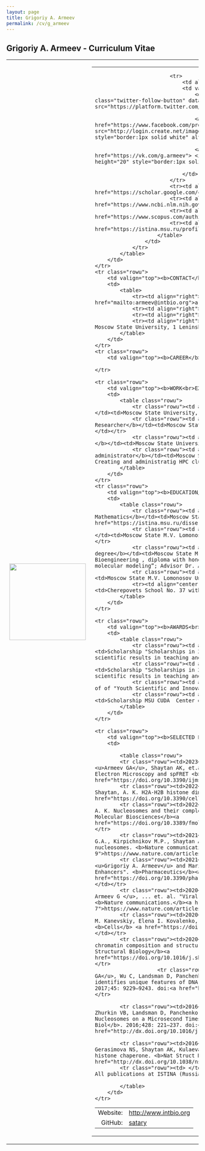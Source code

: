 ```yaml
---
layout: page
title: Grigoriy A. Armeev
permalink: /cv/g_armeev
---
```


##  <b>Grigoriy A. Armeev</b> - Curriculum Vitae


<table class="rowu">
<colgroup>
<col width="20%" />
<col width="80%" />
</colgroup>
<tbody>
	<tr class="rowu">
		<td markdown="span">
			<img src="{{ "/assets/armeev_avatar_small.png" | relative_url }}" width="200px" />
		</td>
		<td>
			<table>
				<colgroup>
				<col width="50%" />
				<col width="50%" />
				</colgroup>
				<tr>
					<td>
						<table>
							<tr><td align="right">Website:</td><td><a href="http://intbio.org">http://www.intbio.org</a></td></tr>
							<tr><td align="right">GitHub:</td><td><a href="https://github.com/satary">satary</a></td></tr>

							<tr>
								<td align="right">Social media:</td>
								<td valign="top" align="left">
									<div> <a href="https://twitter.com/sa1ary?ref_src=twsrc%5Etfw" class="twitter-follow-button" data-show-count="false">Follow</a><script async src="https://platform.twitter.com/widgets.js" charset="utf-8"></script> </div>

									<a target="_blank" title="find us on Facebook" href="https://www.facebook.com/profile.php?id=100001424042362"> <img src="http://login.create.net/images/icons/user/facebook_40x40.png" width="36" height="20" style="border:1px solid white" alt="follow me on facebook"/> </a>
			
									<a target="_blank" title="find us on VK" href="https://vk.com/g.armeev"> <img src="{{ "/assets/vk.png" | relative_url }}" width="36" height="20" style="border:1px solid white" alt="follow me on VK"/> </a>
			
								</td>
							</tr>
							<tr><td align="right">GoogleScholar:</td><td><a href="https://scholar.google.com/citations?user=eL0KU9wAAAAJ">Grigoriy Armeev</a></td></tr>
							<tr><td align="right">Pubmed:</td><td><a href="https://www.ncbi.nlm.nih.gov/pubmed/?term=armeev+g%5Bauth%5D">Armeev G</a></td></tr>
							<tr><td align="right">Scopus ID:</td><td><a href="https://www.scopus.com/authid/detail.uri?authorId=56872901900">56872901900</a></td></tr>
							<tr><td align="right">Istina:</td><td><a href="https://istina.msu.ru/profile/satary/">9571655</a></td></tr>
						</table>
					</td>
				</tr>
			</table>
		</td>
	</tr>
	<tr class="rowu">
		<td valign="top"><b>CONTACT</b></td>
		<td>
			<table>
				<tr><td align="right">E-mail:</td><td><a href="mailto:armeev@intbio.org">armeev@intbio.org</a></td></tr>
				<tr><td align="right">Tel:</td><td>+7 495 939 57 38</td></tr>
				<tr><td align="right">Skype:</td><td>Армеев Григорий</td></tr>
				<tr><td align="right">Address:</td><td>Bioengineering Department, Faculty of Biology, Moscow State University, 1 Leninskie Gory, building 73, Moscow, 119991 Russia</td></tr>
			</table>
		</td>
	</tr>
	<tr class="rowu">
		<td valign="top"><b>CAREER</b></td>
	
	</tr>

	<tr class="rowu">
		<td valign="top"><b>WORK<br>EXPERIENCE</b></td>
		<td>
			<table class="rowu">	
                <tr class="rowu"><td align="center">2021-</td><td align="center"><b>Leading Researcher</b></td><td>Moscow State University, Faculty of Biology, Department of Bioengineering; </td></tr>
                <tr class="rowu"><td align="center">2018-2021</td><td align="center"><b>Senior Researcher</b></td><td>Moscow State University, Faculty of Biology, Department of Bioengineering; </td></tr>
				<tr class="rowu"><td align="center">2014-2018</td><td align="center"><b>Junior researcher </b></td><td>Moscow State University, Faculty of Biology, Department of Bioengineering;</td></tr>
				<tr class="rowu"><td align="center">2012-</td><td align="center"><b>System administrator</b></td><td>Moscow State University, Faculty of Biology, Department of Bioengineering, Creating and administratig HPC clusters</td></tr>
			</table>
		</td>
	</tr>
	<tr class="rowu">
		<td valign="top"><b>EDUCATION/<br>DEGREES</b></td>
		<td>
			<table class="rowu">	
                <tr class="rowu"><td align="center">2018</td><td align="center"><b>PhD in Physics and Mathematics</b></td><td>Moscow State M.V. Lomonosov University, Advisor Dr. Alexey Shaytan. <a href="https://istina.msu.ru/dissertations/152610928/">Link(in Russian)</a></td></tr>				
                <tr class="rowu"><td align="center">2014-2018</td><td align="center"><b>PHD student</b></td><td>Moscow State M.V. Lomonosov University, Faculty of Biology, Department of Bioengineering</td></tr>
				<tr class="rowu"><td align="center">2014</td><td align="center"><b>Master of Science degree</b></td><td>Moscow State M.V. Lomonosov University, Faculty of Biology, Department of Bioengineering , diploma with honours, Master Thesis “Principles of nucleosome formation study via molecular modeling”; Advisor Dr. Alexey Shaytan.</td></tr>
				<tr class="rowu"><td align="center">2009-2014</td><td align="center"><b>Student</b></td><td>Moscow State M.V. Lomonosov University, Faculty of Biology</td></tr>
				<tr><td align="center">2007-2009</td><td align="center"><b>School student</b></td><td>Cherepovets School No. 37 with advanced studies of Chemistry and Biology.</td></tr>
			</table>
		</td>
	</tr>

	<tr class="rowu">
		<td valign="top"><b>AWARDS<br>SCHOLARSHIPS</b></td>
		<td>
			<table class="rowu">
                <tr class="rowu"><td align="center">2022</td><td align="center"><b></b></td><td>Scholarship "Scholarships in 2018 for young teachers and researchers who have achieved significant scientific results in teaching and research activities" of Lomonosov Moscow state University</td></tr>	
				<tr class="rowu"><td align="center">2018</td><td align="center"><b></b></td><td>Scholarship "Scholarships in 2018 for young teachers and researchers who have achieved significant scientific results in teaching and research activities" of Lomonosov Moscow state University</td></tr>
				<tr class="rowu"><td align="center">2015</td><td align="center"><b></b></td><td>Finalist of of "Youth Scientific and Innovation Contest (UMNIK)"</td></tr>
				<tr class="rowu"><td align="center">2012,2013</td><td align="center"><b></b></td><td>Scholarship MSU CUDA  Center of Excellence</td></tr>
			</table>
		</td>
	</tr>
	
	<tr class="rowu">
		<td valign="top"><b>SELECTED PUBLICATIONS</b></td>
		<td>

			<table class="rowu">
			<tr class="rowu"><td>2023</td><td align="left">  Stefanova ME,  Volokh OI, Chertkov OV, <u>Armeev GA</u>, Shaytan AK, et.al Structure and Dynamics of Compact Dinucleosomes: Analysis by Electron Microscopy and spFRET <b>IJMS</b> <a href="https://doi.org/10.3390/ijms241512127">https://doi.org/10.3390/ijms241512127</a></td></tr>
			<tr class="rowu"><td>2022</td><td align="left">  Kniazeva, A. S., <u>Armeev, G. A., and Shaytan, A. K. H2A-H2B histone dimer plasticity and its functional implications. <b>Cells</b> <a href="https://doi.org/10.3390/cells11182837">https://doi.org/10.3390/cells11182837</a></td></tr>
			<tr class="rowu"><td>2022</td><td align="left">  <u>Armeev G. A.</u>, Gribkova A. K., Shaytan A. K. Nucleosomes and their complexes in the cryoem era: Trends and limitations. <b>Frontiers in Molecular Biosciences</b><a href="https://doi.org/10.3389/fmolb.2022.1070489">https://doi.org/10.3389/fmolb.2022.1070489</a></td></tr>
			<tr class="rowu"><td>2021</td><td align="left">  <u>Armeev G.A.</u>, Kniazeva A.S., Komarova G.A., Kirpichnikov M.P., Shaytan A.K. Histone dynamics mediate DNA unwrapping and sliding in nucleosomes. <b>Nature communications</b><a href="https://www.nature.com/articles/s41467-021-22636-9">https://www.nature.com/articles/s41467-021-22636-9</a></td></tr>
			<tr class="rowu"><td>2021</td><td align="left"> Ekaterina P. Vasyuchenko, Philipp S. Orekhov, <u>Grigoriy A. Armeev</u> and Marine E. Bozdaganyan, "CPE-DB: An Open Database of Chemical Penetration Enhancers". <b>Pharmaceutics</b><a href="https://doi.org/10.3390/pharmaceutics13010066">https://doi.org/10.3390/pharmaceutics13010066</a></td></tr>
			<tr class="rowu"><td>2020</td><td align="left"> Zabelskii D, Alekseev A, Kovalev K, ... <u> Armeev G </u>, ... et. al. "Viral rhodopsins 1 are unique family of light-gated cation channels".  <b>Nature communications.</b><a href="https://www.nature.com/articles/s41467-020-19457-7">https://www.nature.com/articles/s41467-020-19457-7</a></td></tr>
			<tr class="rowu"><td>2020</td><td align="left"> Albakova, Zarema, <u>Armeev, G. A</u>, Leonid M. Kanevskiy, Elena I. Kovalenko, Alexander M. Sapozhnikov. "HSP70 Multi-Functionality in Cancer". <b>Cells</b> <a href="https://doi.org/10.3390/cells9030587">https://doi.org/10.3390/cells9030587</a></td></tr>
			<tr class="rowu"><td>2020</td><td align="left"> <u>Armeev, Grigoriy A</u>. et al. "Linking chromatin composition and structural dynamics at the nucleosome level". <b>Current Opinion in Structural Biology</b><a href="https://doi.org/10.1016/j.sbi.2018.11.006">https://doi.org/10.1016/j.sbi.2018.11.006</a></td></tr>
						<tr class="rowu"><td>2017</td><td align="left">Shaytan AK, Xiao H, <u>Armeev GA</u>, Wu C, Landsman D, Panchenko AR. Hydroxyl-radical footprinting combined with molecular modeling identifies unique features of DNA conformation and nucleosome positioning. <b>Nucleic Acids Res.</b> 2017;45: 9229–9243. doi:<a href="http://dx.doi.org/10.1093/nar/gkx616">10.1093/nar/gkx616</a>; </td></tr>

			<tr class="rowu"><td>2016</td><td align="left">Shaytan AK, <u>Armeev GA</u>, Goncearenco A, Zhurkin VB, Landsman D, Panchenko AR. Coupling between Histone Conformations and DNA Geometry in Nucleosomes on a Microsecond Timescale: Atomistic Insights into Nucleosome Functions. <b>J Mol Biol</b>. 2016;428: 221–237. doi:<a href="http://dx.doi.org/10.1016/j.jmb.2015.12.004">10.1016/j.jmb.2015.12.004</a></td></tr>

			<tr class="rowu"><td>2016</td><td align="left">Valieva ME, <u>Armeev GA</u>, Kudryashova KS, Gerasimova NS, Shaytan AK, Kulaeva OI, et al. Large-scale ATP-independent nucleosome unfolding by a histone chaperone. <b>Nat Struct Mol Biol</b>. 2016;23: 1111–1116. doi:<a href="http://dx.doi.org/10.1038/nsmb.3321">10.1038/nsmb.3321</a></td></tr>
			<tr class="rowu"><td> </td><td align="left"><a href="https://istina.msu.ru/profile/satary/"> All publications at ISTINA (Russian)</a> </td></tr>
						
			</table>
		</td>
	</tr>
	
</tbody>
</table>
